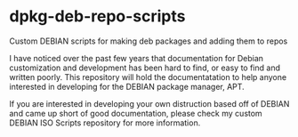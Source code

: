 # dpkg-deb-repo-scripts
Custom DEBIAN scripts for making deb packages and adding them to repos

I have noticed over the past few years that documentation for Debian customization and development has been hard to find, or easy to find and written poorly. This repository will hold the documentatation to help anyone interested in developing for the DEBIAN package manager, APT. 

If you are interested in developing your own distruction based off of DEBIAN and came up short of good documentation, please check my custom DEBIAN ISO Scripts repository for more information.
